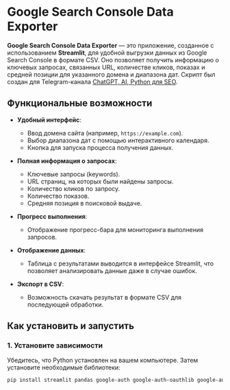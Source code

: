 # Google Search Console Data Exporter

**Google Search Console Data Exporter** — это приложение, созданное с использованием **Streamlit**, для удобной выгрузки данных из Google Search Console в формате CSV. Оно позволяет получить информацию о ключевых запросах, связанных URL, количестве кликов, показах и средней позиции для указанного домена и диапазона дат.
Скрипт был создан для Telegram-канала [ChatGPT, AI, Python для SEO](https://t.me/python_seo).

## Функциональные возможности

- **Удобный интерфейс**:
  - Ввод домена сайта (например, `https://example.com`).
  - Выбор диапазона дат с помощью интерактивного календаря.
  - Кнопка для запуска процесса получения данных.

- **Полная информация о запросах**:
  - Ключевые запросы (keywords).
  - URL страниц, на которых были найдены запросы.
  - Количество кликов по запросу.
  - Количество показов.
  - Средняя позиция в поисковой выдаче.

- **Прогресс выполнения**:
  - Отображение прогресс-бара для мониторинга выполнения запросов.

- **Отображение данных**:
  - Таблица с результатами выводится в интерфейсе Streamlit, что позволяет анализировать данные даже в случае ошибок.

- **Экспорт в CSV**:
  - Возможность скачать результат в формате CSV для последующей обработки.

## Как установить и запустить

### 1. Установите зависимости
Убедитесь, что Python установлен на вашем компьютере. Затем установите необходимые библиотеки:

```bash
pip install streamlit pandas google-auth google-auth-oauthlib google-auth-httplib2 google-api-python-client

